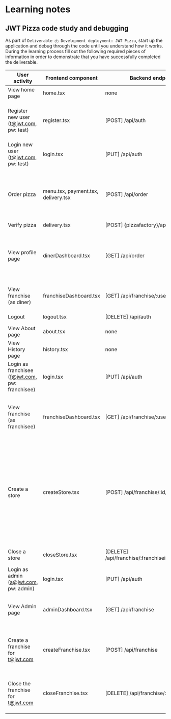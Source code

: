 # Learning notes

## JWT Pizza code study and debugging

As part of `Deliverable ⓵ Development deployment: JWT Pizza`, start up the application and debug through the code until you understand how it works. During the learning process fill out the following required pieces of information in order to demonstrate that you have successfully completed the deliverable.

| User activity                                       | Frontend component                  | Backend endpoints                                   | Database SQL                                                                                                                                                                                                                                                                                                                                   |
| --------------------------------------------------- | ----------------------------------- | --------------------------------------------------- | ---------------------------------------------------------------------------------------------------------------------------------------------------------------------------------------------------------------------------------------------------------------------------------------------------------------------------------------------- |
| View home page                                      | home.tsx                            | none                                                | none                                                                                                                                                                                                                                                                                                                                           |
| Register new user<br/>(t@jwt.com, pw: test)         | register.tsx                        | [POST] /api/auth                                    | INSERT INTO user (name, email, password) VALUES (?, ?, ?)<br/>INSERT INTO userRole (userId, role, objectId) VALUES (?, ?, ?)                                                                                                                                                                                                                   |
| Login new user<br/>(t@jwt.com, pw: test)            | login.tsx                           | [PUT] /api/auth                                     | SELECT \* FROM user WHERE email=?<br/>SELECT \* FROM userRole WHERE userId=?                                                                                                                                                                                                                                                                   |
| Order pizza                                         | menu.tsx, payment.tsx, delivery.tsx | [POST] /api/order                                   | INSERT INTO dinerOrder (dinerId, franchiseId, storeId, date) VALUES (?, ?, ?, now())<br/>INSERT INTO orderItem (orderId, menuId, description, price) VALUES (?, ?, ?, ?)                                                                                                                                                                       |
| Verify pizza                                        | delivery.tsx                        | [POST] {pizzafactory}/api/order/verify              | none                                                                                                                                                                                                                                                                                                                                           |
| View profile page                                   | dinerDashboard.tsx                  | [GET] /api/order                                    | SELECT id, franchiseId, storeId, date FROM dinerOrder WHERE dinerId=? LIMIT pageSize <br/> SELECT id, menuId, description, price FROM orderItem WHERE orderId=?                                                                                                                                                                                |
| View franchise<br/>(as diner)                       | franchiseDashboard.tsx              | [GET] /api/franchise/:userid                        | SELECT objectId FROM userRole WHERE role='franchisee' AND userId=?                                                                                                                                                                                                                                                                             |
| Logout                                              | logout.tsx                          | [DELETE] /api/auth                                  | DELETE FROM auth WHERE token=?                                                                                                                                                                                                                                                                                                                 |
| View About page                                     | about.tsx                           | none                                                | none                                                                                                                                                                                                                                                                                                                                           |
| View History page                                   | history.tsx                         | none                                                | none                                                                                                                                                                                                                                                                                                                                           |
| Login as franchisee<br/>(f@jwt.com, pw: franchisee) | login.tsx                           | [PUT] /api/auth                                     | SELECT \* FROM user WHERE email=?<br/>SELECT \* FROM userRole WHERE userId=?                                                                                                                                                                                                                                                                   |
| View franchise<br/>(as franchisee)                  | franchiseDashboard.tsx              | [GET] /api/franchise/:userid                        | SELECT objectId FROM userRole WHERE role='franchisee' AND userId=?<br/>SELECT id, name FROM franchise WHERE id in (franchiseIds)                                                                                                                                                                                                               |
| Create a store                                      | createStore.tsx                     | [POST] /api/franchise/:id/store                     | SELECT u.id, u.name, u.email FROM userRole AS ur JOIN user AS u ON u.id=ur.userId WHERE ur.objectId=? AND ur.role='franchisee'<br/>SELECT s.id, s.name, COALESCE(SUM(oi.price), 0) AS totalRevenue FROM dinerOrder AS do JOIN orderItem AS oi ON do.id=oi.orderId RIGHT JOIN store AS s ON s.id=do.storeId WHERE s.franchiseId=? GROUP BY s.id |
| Close a store                                       | closeStore.tsx                      | [DELETE] /api/franchise/:franchiseid/store/:storeid | DELETE FROM store WHERE franchiseId=? AND id=?                                                                                                                                                                                                                                                                                                 |
| Login as admin<br/>(a@jwt.com, pw: admin)           | login.tsx                           | [PUT] /api/auth                                     | SELECT \* FROM user WHERE email=?<br/>SELECT \* FROM userRole WHERE userId=?                                                                                                                                                                                                                                                                   |
| View Admin page                                     | adminDashboard.tsx                  | [GET] /api/franchise                                | SELECT id, name FROM franchise<br/>SELECT id, name FROM store WHERE franchiseId=?                                                                                                                                                                                                                                                              |
| Create a franchise for t@jwt.com                    | createFranchise.tsx                 | [POST] /api/franchise                               | SELECT id, name FROM user WHERE email=?<br/>INSERT INTO franchise (name) VALUES (?)<br/>INSERT INTO userRole (userId, role, objectId) VALUES (?, ?, ?)                                                                                                                                                                                         |
| Close the franchise for t@jwt.com                   | closeFranchise.tsx                  | [DELETE] /api/franchise/:franchiseid                | DELETE FROM store WHERE franchiseId=?<br/>DELETE FROM userRole WHERE objectId=?<br/>DELETE FROM franchise WHERE id=?                                                                                                                                                                                                                           |
